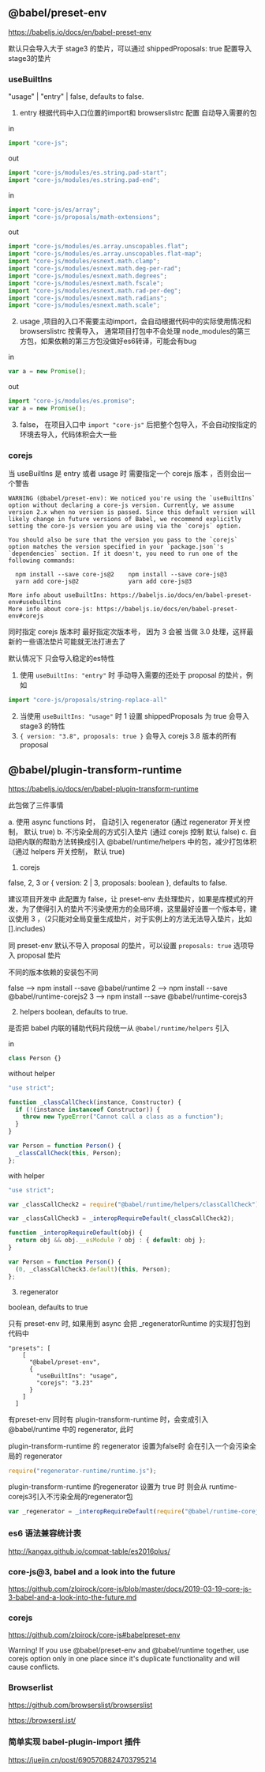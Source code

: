 ## @babel/preset-env

https://babeljs.io/docs/en/babel-preset-env

默认只会导入大于 stage3 的垫片，可以通过 shippedProposals: true 配置导入 stage3的垫片

### useBuiltIns

 "usage" | "entry" | false, defaults to false.

1. entry  根据代码中入口位置的import和  browserslistrc 配置 自动导入需要的包

in
```js
import "core-js";
```
out
```js
import "core-js/modules/es.string.pad-start";
import "core-js/modules/es.string.pad-end";
```

in
```js
import "core-js/es/array";
import "core-js/proposals/math-extensions";
```

out
```js
import "core-js/modules/es.array.unscopables.flat";
import "core-js/modules/es.array.unscopables.flat-map";
import "core-js/modules/esnext.math.clamp";
import "core-js/modules/esnext.math.deg-per-rad";
import "core-js/modules/esnext.math.degrees";
import "core-js/modules/esnext.math.fscale";
import "core-js/modules/esnext.math.rad-per-deg";
import "core-js/modules/esnext.math.radians";
import "core-js/modules/esnext.math.scale";
```

2. usage ,项目的入口不需要主动import，会自动根据代码中的实际使用情况和 browserslistrc 按需导入， 通常项目打包中不会处理 node_modules的第三方包，如果依赖的第三方包没做好es6转译，可能会有bug

in
```js
var a = new Promise();
```

out
```js
import "core-js/modules/es.promise";
var a = new Promise();
```

3. false， 在项目入口中 `import "core-js"` 后把整个包导入，不会自动按指定的环境去导入，代码体积会大一些


### corejs

当 useBuiltIns 是 entry 或者 usage 时 需要指定一个 corejs 版本 ，否则会出一个警告

```
WARNING (@babel/preset-env): We noticed you're using the `useBuiltIns` option without declaring a core-js version. Currently, we assume version 2.x when no version is passed. Since this default version will likely change in future versions of Babel, we recommend explicitly setting the core-js version you are using via the `corejs` option.

You should also be sure that the version you pass to the `corejs` option matches the version specified in your `package.json`'s `dependencies` section. If it doesn't, you need to run one of the following commands:

  npm install --save core-js@2    npm install --save core-js@3
  yarn add core-js@2              yarn add core-js@3

More info about useBuiltIns: https://babeljs.io/docs/en/babel-preset-env#usebuiltins
More info about core-js: https://babeljs.io/docs/en/babel-preset-env#corejs
```

同时指定 corejs 版本时 最好指定次版本号， 因为 3 会被 当做 3.0 处理，这样最新的一些语法垫片可能就无法打进去了

默认情况下 只会导入稳定的es特性
 1. 使用 `useBuiltIns: "entry"` 时  手动导入需要的还处于 proposal  的垫片，例如

 ```js
 import "core-js/proposals/string-replace-all"
 ```
2.  当使用 `useBuiltIns: "usage"` 时
   1 设置 shippedProposals 为 true 会导入 stage3 的特性
   2. `{ version: "3.8", proposals: true }` 会导入 corejs 3.8 版本的所有 proposal




## @babel/plugin-transform-runtime

https://babeljs.io/docs/en/babel-plugin-transform-runtime

此包做了三件事情

a. 使用 async functions 时， 自动引入 regenerator  (通过 regenerator 开关控制， 默认 true)
b. 不污染全局的方式引入垫片 (通过 corejs 控制 默认 false)
c. 自动把内联的帮助方法转换成引入 @babel/runtime/helpers 中的包，减少打包体积 （通过 helpers 开关控制， 默认 true)



1. corejs

false, 2, 3 or { version: 2 | 3, proposals: boolean }, defaults to false.

建议项目开发中 此配置为 false，让 preset-env 去处理垫片，如果是库模式的开发，为了使得引入的垫片不污染使用方的全局环境，这里最好设置一个版本号，建议使用 3 ，（2只能对全局变量生成垫片，对于实例上的方法无法导入垫片，比如 [].includes）


同 preset-env  默认不导入 proposal 的垫片，可以设置 `proposals: true` 选项导入 proposal 垫片

不同的版本依赖的安装包不同

false	  -->   npm install --save @babel/runtime
2       --> 	npm install --save @babel/runtime-corejs2
3	      -->   npm install --save @babel/runtime-corejs3


2.  helpers
boolean, defaults to true.

是否把 babel 内联的辅助代码片段统一从 `@babel/runtime/helpers` 引入

in
```js
class Person {}
```

without helper
```js
"use strict";

function _classCallCheck(instance, Constructor) {
  if (!(instance instanceof Constructor)) {
    throw new TypeError("Cannot call a class as a function");
  }
}

var Person = function Person() {
  _classCallCheck(this, Person);
};
```

with helper
```js
"use strict";

var _classCallCheck2 = require("@babel/runtime/helpers/classCallCheck");

var _classCallCheck3 = _interopRequireDefault(_classCallCheck2);

function _interopRequireDefault(obj) {
  return obj && obj.__esModule ? obj : { default: obj };
}

var Person = function Person() {
  (0, _classCallCheck3.default)(this, Person);
};
```

3. regenerator

boolean, defaults to true

只有 preset-env 时, 如果用到 async 会把 _regeneratorRuntime 的实现打包到代码中

```
"presets": [
    [
      "@babel/preset-env",
      {
        "useBuiltIns": "usage",
        "corejs": "3.23"
      }
    ]
  ]
```


有preset-env 同时有 plugin-transform-runtime 时，会变成引入 @babel/runtime 中的 regenerator, 此时

plugin-transform-runtime 的 regenerator 设置为false时 会在引入一个会污染全局的 regenerator

```js
require("regenerator-runtime/runtime.js");
```

plugin-transform-runtime 的regenerator  设置为 true 时 则会从 runtime-corejs3引入不污染全局的regenerator包

```js
var _regenerator = _interopRequireDefault(require("@babel/runtime-corejs3/regenerator"));
```


### es6 语法兼容统计表

http://kangax.github.io/compat-table/es2016plus/


### core-js@3, babel and a look into the future

https://github.com/zloirock/core-js/blob/master/docs/2019-03-19-core-js-3-babel-and-a-look-into-the-future.md


### corejs

https://github.com/zloirock/core-js#babelpreset-env

Warning! If you use @babel/preset-env and @babel/runtime together, use corejs option only in one place since it's duplicate functionality and will cause conflicts.

### Browserlist
https://github.com/browserslist/browserslist

https://browsersl.ist/


### 简单实现 babel-plugin-import 插件

https://juejin.cn/post/6905708824703795214
